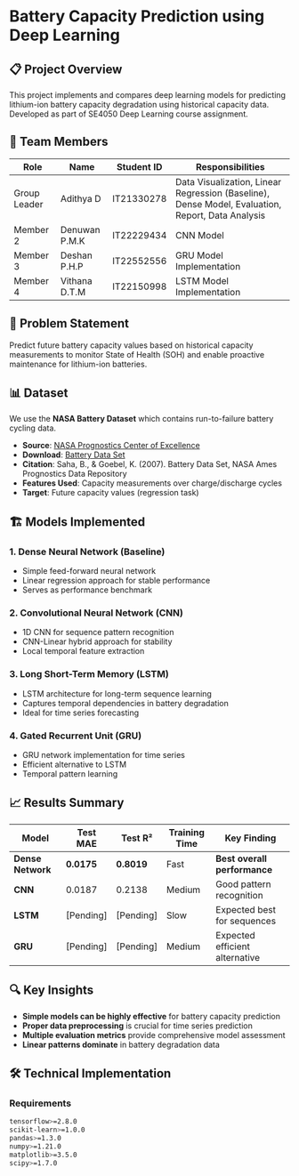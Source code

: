 # Battery Capacity Prediction using Deep Learning

## 📋 Project Overview
This project implements and compares deep learning models for predicting lithium-ion battery capacity degradation using historical capacity data. Developed as part of SE4050 Deep Learning course assignment.

## 👥 Team Members
| Role | Name | Student ID | Responsibilities |
|------|------|------------|------------------|
| Group Leader | Adithya D | IT21330278 | Data Visualization, Linear Regression (Baseline), Dense Model, Evaluation, Report, Data Analysis |
| Member 2 | Denuwan P.M.K | IT22229434 |  CNN Model |
| Member 3 | Deshan P.H.P | IT22552556 | GRU Model Implementation |
| Member 4 | Vithana D.T.M | IT22150998 | LSTM Model Implementation |

## 🎯 Problem Statement
Predict future battery capacity values based on historical capacity measurements to monitor State of Health (SOH) and enable proactive maintenance for lithium-ion batteries.

## 📊 Dataset
We use the **NASA Battery Dataset** which contains run-to-failure battery cycling data.

- **Source**: [NASA Prognostics Center of Excellence](https://www.nasa.gov/intelligent-systems-division/discovery-and-systems-health/pcoe/pcoe-data-set-repository/)
- **Download**: [Battery Data Set](https://phm-datasets.s3.amazonaws.com/NASA/5.+Battery+Data+Set.zip)
- **Citation**: Saha, B., & Goebel, K. (2007). Battery Data Set, NASA Ames Prognostics Data Repository
- **Features Used**: Capacity measurements over charge/discharge cycles
- **Target**: Future capacity values (regression task)

## 🏗️ Models Implemented

### 1. Dense Neural Network (Baseline)
- Simple feed-forward neural network
- Linear regression approach for stable performance
- Serves as performance benchmark

### 2. Convolutional Neural Network (CNN)
- 1D CNN for sequence pattern recognition
- CNN-Linear hybrid approach for stability
- Local temporal feature extraction

### 3. Long Short-Term Memory (LSTM)
- LSTM architecture for long-term sequence learning
- Captures temporal dependencies in battery degradation
- Ideal for time series forecasting

### 4. Gated Recurrent Unit (GRU)
- GRU network implementation for time series
- Efficient alternative to LSTM
- Temporal pattern learning

## 📈 Results Summary

| Model | Test MAE | Test R² | Training Time | Key Finding |
|-------|----------|---------|---------------|-------------|
| **Dense Network** | **0.0175** | **0.8019** | Fast | **Best overall performance** |
| **CNN** | 0.0187 | 0.2138 | Medium | Good pattern recognition |
| **LSTM** | [Pending] | [Pending] | Slow | Expected best for sequences |
| **GRU** | [Pending] | [Pending] | Medium | Expected efficient alternative |

## 🔍 Key Insights
- **Simple models can be highly effective** for battery capacity prediction
- **Proper data preprocessing** is crucial for time series prediction
- **Multiple evaluation metrics** provide comprehensive model assessment
- **Linear patterns dominate** in battery degradation data

## 🛠️ Technical Implementation

### Requirements
```bash
tensorflow>=2.8.0
scikit-learn>=1.0.0
pandas>=1.3.0
numpy>=1.21.0
matplotlib>=3.5.0
scipy>=1.7.0
